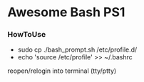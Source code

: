 # Awesome Bash PS1

### HowToUse

- sudo cp ./bash_prompt.sh /etc/profile.d/
- echo 'source /etc/profile' >> ~/.bashrc

reopen/relogin into terminal (tty/ptty)
